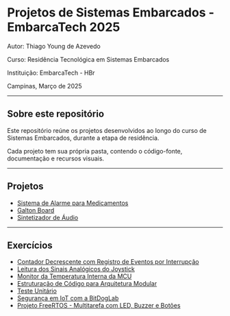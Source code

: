# Projetos de Sistemas Embarcados - EmbarcaTech 2025

Autor: Thiago Young de Azevedo

Curso: Residência Tecnológica em Sistemas Embarcados

Instituição: EmbarcaTech - HBr

Campinas, Março de 2025

---

## Sobre este repositório

Este repositório reúne os projetos desenvolvidos ao longo do curso de Sistemas Embarcados, durante a etapa de residência.  

Cada projeto tem sua própria pasta, contendo o código-fonte, documentação e recursos visuais.

---

## Projetos

- [Sistema de Alarme para Medicamentos](./projetos/Alarme_de_Medicamentos)
- [Galton Board](./projetos/Galton_Board)
- [Sintetizador de Áudio](./projetos/Sintetizador_de_Audio)

---

## Exercícios

- [Contador Decrescente com Registro de Eventos por Interrupção](./exercicios/Contador_Decrescente)
- [Leitura dos Sinais Analógicos do Joystick](./exercicios/Leitor_Sinais_Analogicos_Joystick)
- [Monitor da Temperatura Interna da MCU](./exercicios/Monitor_Temperatura_Interna_MCU)
- [Estruturação de Código para Arquitetura Modular](./exercicios/Arquitetura_Modular)
- [Teste Unitário](./exercicios/Teste_Unitario)
- [Segurança em IoT com a BitDogLab](./exercicios/Seguranca_em_IoT_com_BitDogLab)
- [Projeto FreeRTOS - Multitarefa com LED, Buzzer e Botões](./exercicios/FreeRTOS_Multitarefa_LED_Buzzer_Botoes)


